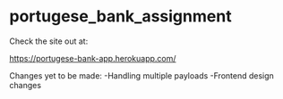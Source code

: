 # portugese_bank_assignment

Check the site out at:

https://portugese-bank-app.herokuapp.com/

Changes yet to be made:
-Handling multiple payloads
-Frontend design changes
